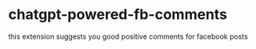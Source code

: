 # chatgpt-powered-fb-comments

this extension suggests you good positive comments for facebook posts
